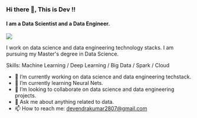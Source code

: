 ### Hi there 👋, This is Dev !!
#### I am a Data Scientist and a Data Engineer.

<img src="https://www.dataquest.io/wp-content/uploads/2019/04/py1m1_curriculum.gif"/>

I work on data science and data engineering technology stacks. I am pursuing my Master's degree in Data Science. 

Skills: Machine Learning / Deep Learning  / Big Data / Spark / Cloud

- 🔭 I’m currently working on data science and data engineering techstack. 
- 🌱 I’m currently learning Neural Nets. 
- 👯 I’m looking to collaborate on data science and data engineering projects. 
- 💬 Ask me about anything related to data. 
- 📫 How to reach me: devendrakumar2807@gmail.com
